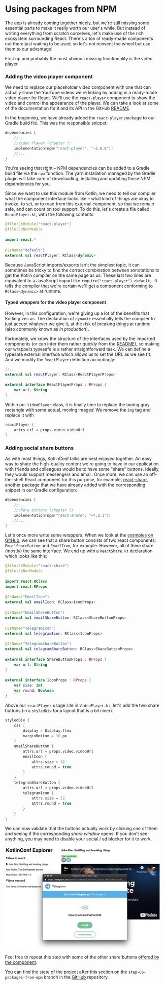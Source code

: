 # Using packages from NPM

The app is already coming together nicely, but we're still missing some essential parts to make it really worth our user's while. But instead of writing everything from scratch ourselves, let's make use of the rich ecosystem surrounding React. There's a ton of ready-made components out there just waiting to be used, so let's not reinvent the wheel but use them to our advantage!

First up and probably the most obvious missing functionality is the video player.

### Adding the video player component

We need to replace our placeholder video component with one that can actually show the YouTube videos we're linking by adding in a ready-made video player for React. We'll use the `react-player` component to show the video and control the appearance of the player. We can take a look at some of the documentation for it and its API in the GitHub [README](https://github.com/CookPete/react-player/blob/master/README.md).

In the beginning, we have already added the `react-player` package to our Gradle build file. This was the responsible snippet:

```kotlin
dependencies {
    //...
    //Video Player (chapter 7)
    implementation(npm("react-player", "~2.6.0"))
    //...
}
```

You're seeing that right – NPM dependencies can be added to a Gradle build file via the `npm` function. The yarn installation managed by the Gradle plugin will take care of downloading, installing and updating those NPM dependencies for you.

Since we want to use this module from Kotlin, we need to tell our compiler what the component interface looks like – what kind of things are okay to invoke, to set, or to read from this external component, so that we remain safe, and can count on tool support. To do this, let's create a file called `ReactPlayer.kt`, with the following contents:

```kotlin
@file:JsModule("react-player")
@file:JsNonModule

import react.*

@JsName("default")
external val reactPlayer: RClass<dynamic>
```

Because JavaScript imports/exports isn't the simplest topic, it can sometimes be tricky to find the correct combination between annotations to get the Kotlin compiler on the same page as us. These last two lines are equivalent to a JavaScript import like `require("react-player").default;`. It tells the compiler that we're certain we'll get a component conforming to `RClass<dynamic>` at runtime.

#### Typed wrappers for the video player component

However, in this configuration, we're giving up a lot of the benefits that Kotlin gives us. The declaration of `dynamic` essentially tells the compiler to just accept whatever we give it, at the risk of breaking things at runtime (also commonly known as *in production*).

Fortunately, we know the structure of the interfaces used by the imported components (or can infer them rather quickly from the [README](https://github.com/CookPete/react-player#usage)), so making our wrappers typesafe is a rather straightforward task. We can define a typesafe external interface which allows us to set the URL as we see fit. And we modify the `ReactPlayer` definition accordingly:

```kotlin
//...
external val reactPlayer: RClass<ReactPlayerProps>

external interface ReactPlayerProps : RProps {
    var url: String
}
```

Within our `VideoPlayer` class, it is finally time to replace the boring gray rectangle with some actual, moving images! We remove the `img` tag and replace it with

```kotlin
reactPlayer {
    attrs.url = props.video.videoUrl
}
```

### Adding social share buttons

As with most things, KotlinConf talks are best enjoyed together. An easy way to share the high-quality content we're going to have in our application with friends and colleagues would be to have some "share" buttons. Ideally, they would support messengers and email. Once more, we can use an off-the-shelf React component for this purpose, for example, [react-share](https://github.com/nygardk/react-share/blob/master/README.md), another package that we have already added with the corresponding snippet in our Gradle configuration:

```kotlin
dependencies {
    //...
    //Share Buttons (chapter 7)
    implementation(npm("react-share", "~4.2.1"))
    //...
}
```

Let's once more write some wrappers. When we look at the [examples on GitHub](https://github.com/nygardk/react-share/blob/master/demo/Demo.jsx#L61), we can see that a share button consists of two react components: `EmailShareButton` and `EmailIcon`, for example. However, all of them share (mostly) the same interface. We end up with a `ReactShare.kt` declaration which looks like this:

```kotlin
@file:JsModule("react-share")
@file:JsNonModule

import react.RClass
import react.RProps

@JsName("EmailIcon")
external val emailIcon: RClass<IconProps>

@JsName("EmailShareButton")
external val emailShareButton: RClass<ShareButtonProps>

@JsName("TelegramIcon")
external val telegramIcon: RClass<IconProps>

@JsName("TelegramShareButton")
external val telegramShareButton: RClass<ShareButtonProps>

external interface ShareButtonProps : RProps {
    var url: String
}

external interface IconProps : RProps {
    var size: Int
    var round: Boolean
}
```

Above our `reactPlayer` usage site in `VideoPlayer.kt`, let's add the two share buttons (in a `styledDiv` for a layout that is a bit nicer).

```kotlin
styledDiv {
    css {
        display = Display.flex
        marginBottom = 10.px
    }
    emailShareButton {
        attrs.url = props.video.videoUrl
        emailIcon {
            attrs.size = 32
            attrs.round = true
        }
    }
    telegramShareButton {
        attrs.url = props.video.videoUrl
        telegramIcon {
            attrs.size = 32
            attrs.round = true
        }
    }
}
```

We can now validate that the buttons actually work by clicking one of them and seeing if the corresponding *share window* opens. If you don’t see anything, you may need to disable your social / ad blocker for it to work.

![image-20190729192417600](./assets/image-20190729192417600.png)

Feel free to repeat this step with some of the other share buttons [offered by the component](https://github.com/nygardk/react-share/blob/master/README.md#features).

You can find the state of the project after this section on the `step-06-packages-from-npm` branch in the [GitHub](https://github.com/kotlin-hands-on/web-app-react-kotlin-js-gradle/tree/step-06-packages-from-npm) repository.
